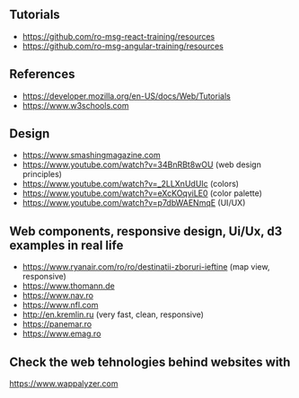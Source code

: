 ## Tutorials

- https://github.com/ro-msg-react-training/resources
- https://github.com/ro-msg-angular-training/resources

## References 

- https://developer.mozilla.org/en-US/docs/Web/Tutorials
- https://www.w3schools.com

## Design

- https://www.smashingmagazine.com
- https://www.youtube.com/watch?v=34BnRBt8wOU (web design principles)
- https://www.youtube.com/watch?v=_2LLXnUdUIc (colors)
- https://www.youtube.com/watch?v=eXcKOqviLE0 (color palette)
- https://www.youtube.com/watch?v=p7dbWAENmqE (UI/UX)

## Web components, responsive design, Ui/Ux, d3 examples in real life

- https://www.ryanair.com/ro/ro/destinatii-zboruri-ieftine (map view, responsive)
- https://www.thomann.de
- https://www.nav.ro
- https://www.nfl.com
- http://en.kremlin.ru  (very fast, clean, responsive) 
- https://panemar.ro
- https://www.emag.ro

## Check the web tehnologies behind websites with

https://www.wappalyzer.com
